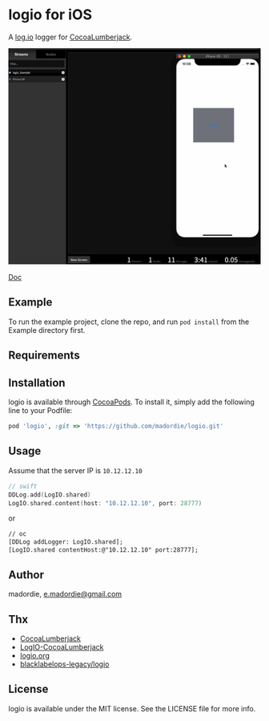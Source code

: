 # logio for iOS

A [log.io](http://logio.org/) logger for [CocoaLumberjack](https://github.com/CocoaLumberjack/CocoaLumberjack).

![screenshot.gif](https://github.com/madordie/logio/blob/master/Images/screenshot.gif?raw=true)

[Doc](https://madordie.github.io/post/logio-brief/)

## Example

To run the example project, clone the repo, and run `pod install` from the Example directory first.

## Requirements

## Installation

logio is available through [CocoaPods](https://cocoapods.org). To install
it, simply add the following line to your Podfile:

```ruby
pod 'logio', :git => 'https://github.com/madordie/logio.git'
```

## Usage

Assume that the server IP is `10.12.12.10`

```swift
// swift
DDLog.add(LogIO.shared)
LogIO.shared.content(host: "10.12.12.10", port: 28777)
```

or

```oc
// oc
[DDLog addLogger: LogIO.shared];
[LogIO.shared contentHost:@"10.12.12.10" port:28777];
```

## Author

madordie, e.madordie@gmail.com

## Thx

- [CocoaLumberjack](https://github.com/CocoaLumberjack/CocoaLumberjack)
- [LogIO-CocoaLumberjack](https://github.com/s4nchez/LogIO-CocoaLumberjack)
- [logio.org](http://logio.org/)
- [blacklabelops-legacy/logio](https://github.com/blacklabelops-legacy/logio)

## License

logio is available under the MIT license. See the LICENSE file for more info.
